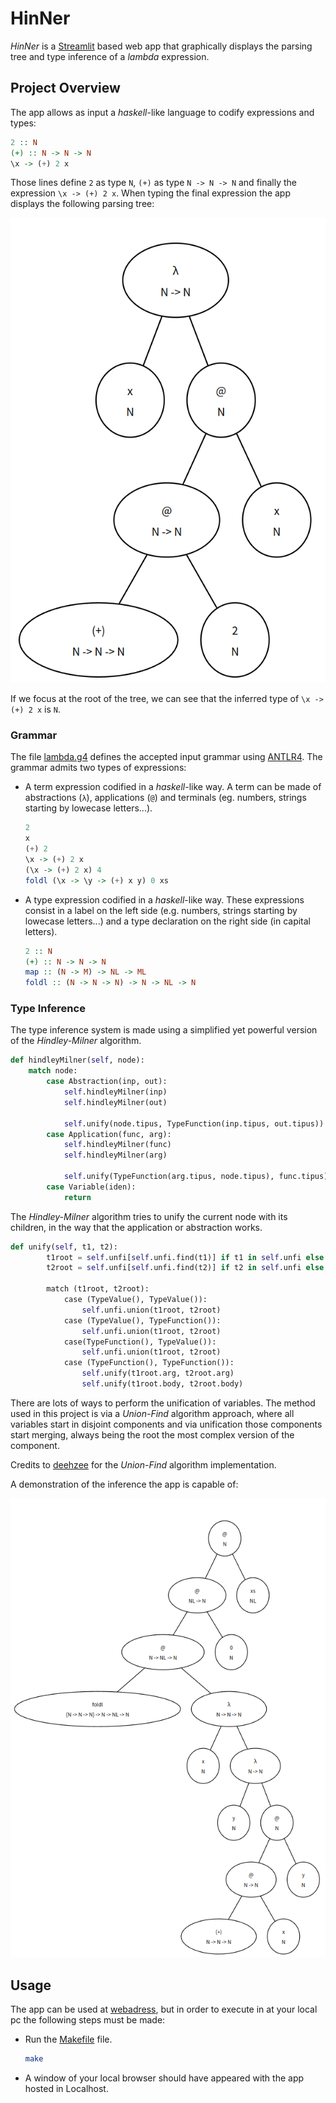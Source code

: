 # HinNer

*HinNer* is a [Streamlit](https://streamlit.io/) based web app that graphically displays the parsing tree and type inference of a *lambda* expression.


## Project Overview

The app allows as input a *haskell*-like language to codify expressions and types:

```haskell
2 :: N
(+) :: N -> N -> N
\x -> (+) 2 x
```

Those lines define `2` as type `N`, `(+)` as type `N -> N -> N` and finally the expression `\x -> (+) 2 x`. When typing the final expression the app displays the following parsing tree:

![](/img/fig1.png)

If we focus at the root of the tree, we can see that the inferred type of `\x -> (+) 2 x` is `N`.


### Grammar

The file [lambda.g4](src/grammar/lambda.g4) defines the accepted input grammar using [ANTLR4](https://www.antlr.org/). The grammar admits two types of expressions:

- A term expression codified in a *haskell*-like way. A term can be made of abstractions (`λ`), applications (`@`) and terminals (eg. numbers, strings starting by lowecase letters...).
  ```haskell
  2
  x
  (+) 2
  \x -> (+) 2 x
  (\x -> (+) 2 x) 4
  foldl (\x -> \y -> (+) x y) 0 xs
  ```

- A type expression codified in a *haskell*-like way. These expressions consist in a label on the left side (e.g. numbers, strings starting by lowecase letters...) and a type declaration on the right side (in capital letters).
  ```haskell
  2 :: N
  (+) :: N -> N -> N
  map :: (N -> M) -> NL -> ML
  foldl :: (N -> N -> N) -> N -> NL -> N
  ```

### Type Inference

The type inference system is made using a simplified yet powerful version of the *Hindley-Milner* algorithm. 

```python
def hindleyMilner(self, node):
    match node:
        case Abstraction(inp, out):
            self.hindleyMilner(inp)
            self.hindleyMilner(out)

            self.unify(node.tipus, TypeFunction(inp.tipus, out.tipus))
        case Application(func, arg):
            self.hindleyMilner(func)
            self.hindleyMilner(arg)

            self.unify(TypeFunction(arg.tipus, node.tipus), func.tipus)
        case Variable(iden):
            return
```

The *Hindley-Milner* algorithm tries to unify the current node with its children, in the way that the application or abstraction works. 

```python
def unify(self, t1, t2):
        t1root = self.unfi[self.unfi.find(t1)] if t1 in self.unfi else t1
        t2root = self.unfi[self.unfi.find(t2)] if t2 in self.unfi else t2

        match (t1root, t2root):
            case (TypeValue(), TypeValue()):
                self.unfi.union(t1root, t2root)
            case (TypeValue(), TypeFunction()):
                self.unfi.union(t1root, t2root)
            case(TypeFunction(), TypeValue()):
                self.unfi.union(t1root, t2root)
            case (TypeFunction(), TypeFunction()):
                self.unify(t1root.arg, t2root.arg)
                self.unify(t1root.body, t2root.body)
```

There are lots of ways to perform the unification of variables. The method used in this project is via a *Union-Find* algorithm approach, where all variables start in disjoint components and via unification those components start merging, always being the root the most complex version of the component. 

Credits to [deehzee](https://github.com/deehzee/unionfind) for the *Union-Find* algorithm implementation.


A demonstration of the inference the app is capable of:

![](/img/fig2.png)


## Usage

The app can be used at [webadress](), but in order to execute in at your local pc the following steps must be made:

- Run the [Makefile](/Makefile) file.
  ```bash
  make
  ```
- A window of your local browser should have appeared with the app hosted in Localhost.